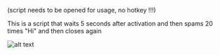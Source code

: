 (script needs to be opened for usage, no hotkey !!!) 

This is a script that waits 5 seconds after activation and then spams 20 times "Hi" and then closes again

![alt text](https://imgur.com/a/JU4GFnD)
